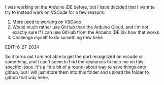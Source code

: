 I was working on the Arduino IDE before, but I have decided that I want to try to instead work on VSCode for a few reasons. 

1. More used to working on VSCode 
2. Would much rather use GitHub than the Arduino Cloud, and I'm not exactly sure if I can use GitHub from the Arduino IDE idk how that works 
3. Challenge myself to do something new hehe


EDIT: 6-27-2024

So it turns out I am not able to get the port recognized on vscode or something, and I can't seem to find the resources to help me on this specific issue. It's a little bit of a round-about way to save things onto github, but I will just store them into this folder and upload the folder to github that way hehe. 